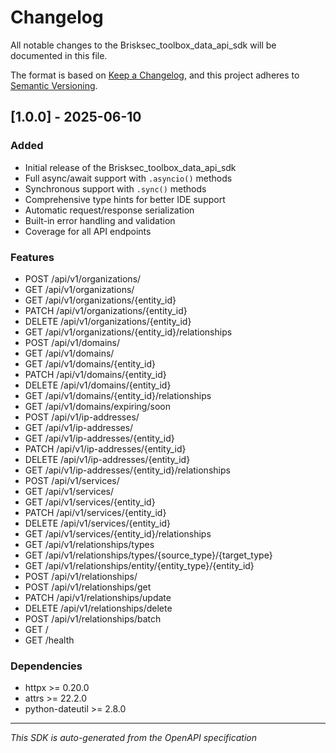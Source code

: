 # Changelog

All notable changes to the Brisksec_toolbox_data_api_sdk will be documented in this file.

The format is based on [Keep a Changelog](https://keepachangelog.com/en/1.0.0/),
and this project adheres to [Semantic Versioning](https://semver.org/spec/v2.0.0.html).

## [1.0.0] - 2025-06-10

### Added
- Initial release of the Brisksec_toolbox_data_api_sdk
- Full async/await support with `.asyncio()` methods
- Synchronous support with `.sync()` methods
- Comprehensive type hints for better IDE support
- Automatic request/response serialization
- Built-in error handling and validation
- Coverage for all API endpoints

### Features
- POST /api/v1/organizations/
- GET /api/v1/organizations/
- GET /api/v1/organizations/{entity_id}
- PATCH /api/v1/organizations/{entity_id}
- DELETE /api/v1/organizations/{entity_id}
- GET /api/v1/organizations/{entity_id}/relationships
- POST /api/v1/domains/
- GET /api/v1/domains/
- GET /api/v1/domains/{entity_id}
- PATCH /api/v1/domains/{entity_id}
- DELETE /api/v1/domains/{entity_id}
- GET /api/v1/domains/{entity_id}/relationships
- GET /api/v1/domains/expiring/soon
- POST /api/v1/ip-addresses/
- GET /api/v1/ip-addresses/
- GET /api/v1/ip-addresses/{entity_id}
- PATCH /api/v1/ip-addresses/{entity_id}
- DELETE /api/v1/ip-addresses/{entity_id}
- GET /api/v1/ip-addresses/{entity_id}/relationships
- POST /api/v1/services/
- GET /api/v1/services/
- GET /api/v1/services/{entity_id}
- PATCH /api/v1/services/{entity_id}
- DELETE /api/v1/services/{entity_id}
- GET /api/v1/services/{entity_id}/relationships
- GET /api/v1/relationships/types
- GET /api/v1/relationships/types/{source_type}/{target_type}
- GET /api/v1/relationships/entity/{entity_type}/{entity_id}
- POST /api/v1/relationships/
- POST /api/v1/relationships/get
- PATCH /api/v1/relationships/update
- DELETE /api/v1/relationships/delete
- POST /api/v1/relationships/batch
- GET /
- GET /health


### Dependencies
- httpx >= 0.20.0
- attrs >= 22.2.0
- python-dateutil >= 2.8.0

---
*This SDK is auto-generated from the OpenAPI specification*